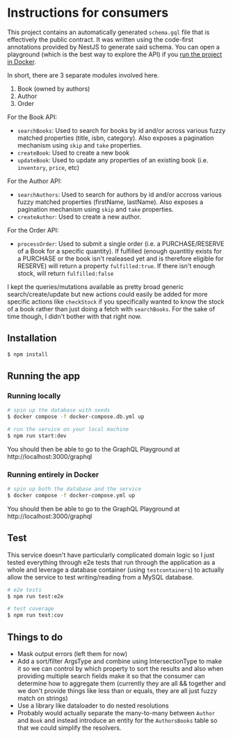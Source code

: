 # Instructions for consumers
This project contains an automatically generated `schema.gql` file that is effectively the public contract. It was written using the code-first annotations provided by NestJS to generate said schema. You can open a playground (which is the best way to explore the API) if you [run the project in Docker](#running-entirely-in-docker).

In short, there are 3 separate modules involved here. 
1. Book (owned by authors)
2. Author
3. Order

For the Book API:
- `searchBooks`: Used to search for books by id and/or across various fuzzy matched properties (title, isbn, category). Also exposes a pagination mechanism using `skip` and `take` properties.
- `createBook`: Used to create a new book
- `updateBook`: Used to update any properties of an existing book (i.e. `inventory`, `price`, etc)

For the Author API:
- `searchAuthors`: Used to search for authors by id and/or accross various fuzzy matched properties (firstName, lastName). Also exposes a pagination mechanism using `skip` and `take` properties.
- `createAuthor`: Used to create a new author.

For the Order API:
- `processOrder`: Used to submit a single order (i.e. a PURCHASE/RESERVE of a Book for a specific quantity). If fulfilled (enough quantitiy exists for a PURCHASE or the book isn't realeased yet and is therefore eligible for RESERVE) will return a property `fulfilled:true`. If there isn't enough stock, will return `fulfilled:false` 

I kept the queries/mutations available as pretty broad generic search/create/update but new actions could easily be added for more specific actions like `checkStock` if you specifically wanted to know the stock of a book rather than just doing a fetch with `searchBooks`. For the sake of time though, I didn't bother with that right now.

## Installation

```bash
$ npm install
```

## Running the app

### Running locally

```bash
# spin up the database with seeds
$ docker compose -f docker-compose.db.yml up

# run the service on your local machine
$ npm run start:dev
```

You should then be able to go to the GraphQL Playground at http://localhost:3000/graphql


### Running entirely in Docker

```bash
# spin up both the database and the service
$ docker compose -f docker-compose.yml up
```

You should then be able to go to the GraphQL Playground at http://localhost:3000/graphql

## Test
This service doesn't have particularly complicated domain logic so I just tested everything through e2e tests that run through the application as a whole and leverage a database container (using `testcontainers`) to actually allow the service to test writing/reading from a MySQL database.


```bash
# e2e tests
$ npm run test:e2e

# test coverage
$ npm run test:cov
```

## Things to do
- Mask output errors (left them for now)
- Add a sort/filter ArgsType and combine using IntersectionType to make it so we can control by which property to sort the results and also when providing multiple search fields make it so that the consumer can determine how to aggregate them (currently they are all && together and we don't provide things like less than or equals, they are all just fuzzy match on strings)
- Use a library like dataloader to do nested resolutions
- Probably would actually separate the many-to-many between `Author` and `Book` and instead introduce an entity for the `AuthorsBooks` table so that we could simplify the resolvers.
